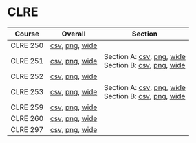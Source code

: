 # CLRE

| Course | Overall | Section |
| ------ | ------- | ------- |
| CLRE 250 | [csv](https://github.com/UCSD-Historical-Enrollment-Data/2024Summer3/blob/main/overall/CLRE%20250.csv), [png](https://raw.githubusercontent.com/UCSD-Historical-Enrollment-Data/2024Summer3/main/plot_overall/CLRE%20250.png), [wide](https://raw.githubusercontent.com/UCSD-Historical-Enrollment-Data/2024Summer3/main/plot_overall_wide/CLRE%20250.png) |  |
| CLRE 251 | [csv](https://github.com/UCSD-Historical-Enrollment-Data/2024Summer3/blob/main/overall/CLRE%20251.csv), [png](https://raw.githubusercontent.com/UCSD-Historical-Enrollment-Data/2024Summer3/main/plot_overall/CLRE%20251.png), [wide](https://raw.githubusercontent.com/UCSD-Historical-Enrollment-Data/2024Summer3/main/plot_overall_wide/CLRE%20251.png) | Section A: [csv](https://github.com/UCSD-Historical-Enrollment-Data/2024Summer3/blob/main/section/CLRE%20251_A.csv), [png](https://raw.githubusercontent.com/UCSD-Historical-Enrollment-Data/2024Summer3/main/plot_section/CLRE%20251_A.png), [wide](https://raw.githubusercontent.com/UCSD-Historical-Enrollment-Data/2024Summer3/main/plot_section_wide/CLRE%20251_A.png)<br>Section B: [csv](https://github.com/UCSD-Historical-Enrollment-Data/2024Summer3/blob/main/section/CLRE%20251_B.csv), [png](https://raw.githubusercontent.com/UCSD-Historical-Enrollment-Data/2024Summer3/main/plot_section/CLRE%20251_B.png), [wide](https://raw.githubusercontent.com/UCSD-Historical-Enrollment-Data/2024Summer3/main/plot_section_wide/CLRE%20251_B.png) |
| CLRE 252 | [csv](https://github.com/UCSD-Historical-Enrollment-Data/2024Summer3/blob/main/overall/CLRE%20252.csv), [png](https://raw.githubusercontent.com/UCSD-Historical-Enrollment-Data/2024Summer3/main/plot_overall/CLRE%20252.png), [wide](https://raw.githubusercontent.com/UCSD-Historical-Enrollment-Data/2024Summer3/main/plot_overall_wide/CLRE%20252.png) |  |
| CLRE 253 | [csv](https://github.com/UCSD-Historical-Enrollment-Data/2024Summer3/blob/main/overall/CLRE%20253.csv), [png](https://raw.githubusercontent.com/UCSD-Historical-Enrollment-Data/2024Summer3/main/plot_overall/CLRE%20253.png), [wide](https://raw.githubusercontent.com/UCSD-Historical-Enrollment-Data/2024Summer3/main/plot_overall_wide/CLRE%20253.png) | Section A: [csv](https://github.com/UCSD-Historical-Enrollment-Data/2024Summer3/blob/main/section/CLRE%20253_A.csv), [png](https://raw.githubusercontent.com/UCSD-Historical-Enrollment-Data/2024Summer3/main/plot_section/CLRE%20253_A.png), [wide](https://raw.githubusercontent.com/UCSD-Historical-Enrollment-Data/2024Summer3/main/plot_section_wide/CLRE%20253_A.png)<br>Section B: [csv](https://github.com/UCSD-Historical-Enrollment-Data/2024Summer3/blob/main/section/CLRE%20253_B.csv), [png](https://raw.githubusercontent.com/UCSD-Historical-Enrollment-Data/2024Summer3/main/plot_section/CLRE%20253_B.png), [wide](https://raw.githubusercontent.com/UCSD-Historical-Enrollment-Data/2024Summer3/main/plot_section_wide/CLRE%20253_B.png) |
| CLRE 259 | [csv](https://github.com/UCSD-Historical-Enrollment-Data/2024Summer3/blob/main/overall/CLRE%20259.csv), [png](https://raw.githubusercontent.com/UCSD-Historical-Enrollment-Data/2024Summer3/main/plot_overall/CLRE%20259.png), [wide](https://raw.githubusercontent.com/UCSD-Historical-Enrollment-Data/2024Summer3/main/plot_overall_wide/CLRE%20259.png) |  |
| CLRE 260 | [csv](https://github.com/UCSD-Historical-Enrollment-Data/2024Summer3/blob/main/overall/CLRE%20260.csv), [png](https://raw.githubusercontent.com/UCSD-Historical-Enrollment-Data/2024Summer3/main/plot_overall/CLRE%20260.png), [wide](https://raw.githubusercontent.com/UCSD-Historical-Enrollment-Data/2024Summer3/main/plot_overall_wide/CLRE%20260.png) |  |
| CLRE 297 | [csv](https://github.com/UCSD-Historical-Enrollment-Data/2024Summer3/blob/main/overall/CLRE%20297.csv), [png](https://raw.githubusercontent.com/UCSD-Historical-Enrollment-Data/2024Summer3/main/plot_overall/CLRE%20297.png), [wide](https://raw.githubusercontent.com/UCSD-Historical-Enrollment-Data/2024Summer3/main/plot_overall_wide/CLRE%20297.png) |  |
